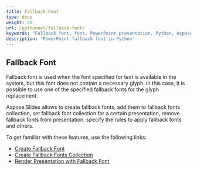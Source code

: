 ```yaml
---
title: Fallback Font
type: docs
weight: 50
url: /pythonnet/fallback-font/
keywords: "Fallback font, font, PowerPoint presentation, Python, Aspose.Slides for Python via .NET"
description: "PowerPoint fallback font in Python"
---
```


## **Fallback Font**
Fallback font is used when the font specified for text is available in the system, but this font does not contain a necessary glyph. In this case, it is possible to use one of the specified fallback fonts for the glyph replacement.

Aspose.Slides allows to create fallback fonts, add them to fallback fonts collection, set fallback font collection for a certain presentation, remove fallback fonts from presentation, specify the rules to apply fallback fonts and others.

To get familiar with these features, use the following links:

- [Create Fallback Font](/slides/pythonnet/create-fallback-font)
- [Create Fallback Fonts Collection](/slides/pythonnet/create-fallback-fonts-collection)
- [Render Presentation with Fallback Font](/slides/pythonnet/render-presentation-with-fallback-font)





